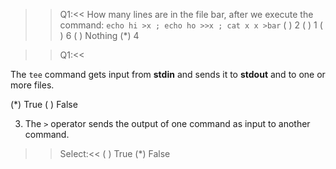 
>>Q1:<<
How many lines are in the file bar, after we execute the command:
`echo hi >x ; echo ho >>x ; cat x x >bar`
( ) 2
( ) 1
( ) 6
( ) Nothing
(*) 4

>>Q1:<<

The `tee` command gets input from **stdin** and sends it to
**stdout** and to one or more files.

(*) True
( ) False

3) The `>` operator sends the output of one command as input to
another command.

>>Select:<<
( ) True
(*) False


